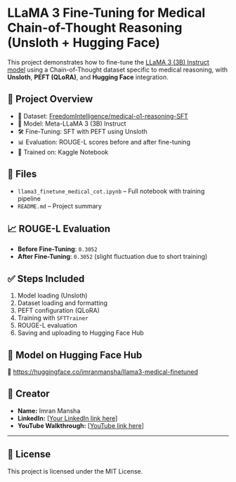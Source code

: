 # LLaMA 3 Fine-Tuning for Medical Chain-of-Thought Reasoning (Unsloth + Hugging Face)

This project demonstrates how to fine-tune the [LLaMA 3 (3B) Instruct model](https://huggingface.co/meta-llama/Meta-Llama-3-3B-Instruct) using a Chain-of-Thought dataset specific to medical reasoning, with **Unsloth**, **PEFT (QLoRA)**, and **Hugging Face** integration.

## 🚀 Project Overview

- 🔬 Dataset: [FreedomIntelligence/medical-o1-reasoning-SFT](https://huggingface.co/datasets/FreedomIntelligence/medical-o1-reasoning-SFT)
- 🧠 Model: Meta-LLaMA 3 (3B) Instruct
- 🛠️ Fine-Tuning: SFT with PEFT using Unsloth
- 📊 Evaluation: ROUGE-L scores before and after fine-tuning
- 🧪 Trained on: Kaggle Notebook

## 📁 Files

- `llama3_finetune_medical_cot.ipynb` – Full notebook with training pipeline
- `README.md` – Project summary

## 📈 ROUGE-L Evaluation

- **Before Fine-Tuning**: `0.3052`
- **After Fine-Tuning**: `0.3052` (slight fluctuation due to short training)

## ✅ Steps Included

1. Model loading (Unsloth)
2. Dataset loading and formatting
3. PEFT configuration (QLoRA)
4. Training with `SFTTrainer`
5. ROUGE-L evaluation
6. Saving and uploading to Hugging Face Hub

## 🤖 Model on Hugging Face Hub

📌 https://huggingface.co/imranmansha/llama3-medical-finetuned

## 🧠 Creator

- **Name:** Imran Mansha
- **LinkedIn:** [[Your LinkedIn link here](https://www.linkedin.com/in/imranmansha/)]
- **YouTube Walkthrough:** [[YouTube link here](https://youtu.be/ogoe71cpUe4?si=rT-agQQK_QkZmBr2)]

---

## 📝 License

This project is licensed under the MIT License.
